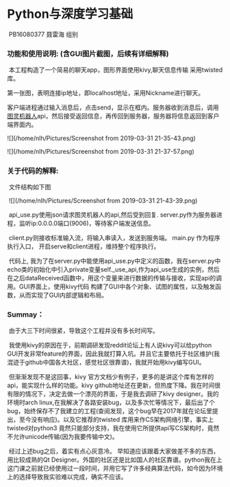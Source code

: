 # Python与深度学习基础

​																				PB16080377 聂雷海 组别



### 功能和使用说明: (含GUI图片截图，后续有详细解释)

​	本工程构造了一个简易的聊天app，图形界面使用kivy,聊天信息传输 采用twisted库。

​	第一张图，表明连接ip地址，即localhost地址，采用Nickname进行聊天。

​	客户端进程通过输入消息后，点击send，显示在框内。服务器收到消息后，调用[图灵机器人](<http://www.tuling123.com/>)api，然后接受返回信息，再传回到服务器，服务器将信息返回到客户端界面内。

![](/home/nlh/Pictures/Screenshot from 2019-03-31 21-35-43.png)

![](/home/nlh/Pictures/Screenshot from 2019-03-31 21-37-57.png)


##### 	





### 关于代码的解释:

​	文件结构如下图

​		![](/home/nlh/Pictures/Screenshot from 2019-03-31 21-43-39.png)	

​	api_use.py使用json请求图灵机器人的api,然后受到回复. server.py作为服务器进程，监听ip:0.0.0.0端口(9006)，等待客户端发送信息。

​	client.py则接收标准输入流，将输入串读入，发送到服务端。  main.py 作为程序执行入口， 开启serve和client进程，维持整个程序执行。

​	代码上,  我为了在server.py中能使用api_use.py中定义的函数，我在server.py中 echo类的初始化中引入private变量self._use_api,作为api_use生成的实例，然后在之后dataReceived函数中，用这个变量来进行数据的传输与接收，实现api的调用。GUI界面上，使用kivy代码 构建了GUI中各个对象、试图的属性，以及触发函数，从而实现了GUI内部逻辑和布局。



### Summay：

​	由于大三下时间很紧，导致这个工程并没有多长时间写。

​	我使用kivy的原因在于，前期调研发现reddit论坛上有人说kivy可以给python GUI开发非常feature的界面，因此我就打算入坑。并且它主要依托于社区维护(我混迹于github中国各大社区，感觉社区很靠谱)，我就开始用kivy编写GUI。

​	但渐渐发现不是这回事，kivy 官方文档少有例子，更多的是讲这个库有怎样的api，能实现什么样的功能。kivy github地址还在更新，但热度下降。我在时间很有限的情况下，决定去做一个漂亮的界面，于是我去调研了kivy designer。我的环境时arch linux,在我解决了各路安装bug，以及多次忙等情况下，最后出了个bug，始终保存不了我建立的工程(查阅发现，这个bug早在2017年就在论坛里提出，至今没有响应)。以及它推荐的twisted 库用来作CS架构网络引擎，事实上twisted对python3 竟然只能部分支持，我在使用它所提供api写CS架构时，竟然不允许unicode传输(因为我要传输中文)。

​	经过上述bug之后，着实有点心灰意冷。  早知道应该跟着大家做差不多的东西，用比较成熟的Qt Designer。外国的社区还是比如国人的社区靠谱。python我在上这门课之前就已经使用过一段时间，并用它写了许多经典算法代码，如今因为环境上的选择导致我实验难以完成，确实不应该。